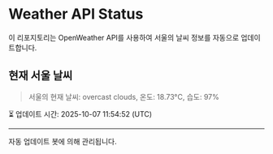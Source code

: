 
# Weather API Status

이 리포지토리는 OpenWeather API를 사용하여 서울의 날씨 정보를 자동으로 업데이트합니다.

## 현재 서울 날씨
> 서울의 현재 날씨: overcast clouds, 온도: 18.73°C, 습도: 97%

⏳ 업데이트 시간: 2025-10-07 11:54:52 (UTC)

---
자동 업데이트 봇에 의해 관리됩니다.
